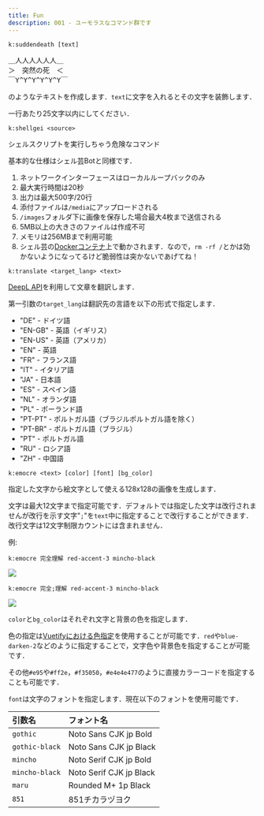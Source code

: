 ```yaml
---
title: Fun
description: 001 - ユーモラスなコマンド群です
---
```


<command 
  name="suddendeath"
  :aliases="['sd']"
  :roles="[{name: '全員', color: 'blue'}]"
  :usages="['k:suddendeath', 'k:sd 突然の腹痛']">
<div>

  `k:suddendeath [text]`

<pre>
＿人人人人人人＿
＞　突然の死　＜
￣Y^Y^Y^Y^Y^Y￣
</pre>


のようなテキストを作成します．`text`に文字を入れるとその文字を装飾します．

一行あたり25文字以内にしてください．

</div>
</command>

<command 
  name="shellgei"
  :roles="[{name: 'サーバーOnly', color: 'green'}]"
  :usages="['k:shellgei echo Hello', 'k:shellgei \n```sh\nyes 高須クリニック\n```']"
  rate="10分あたり20回まで">
<div>

  `k:shellgei <source>`

シェルスクリプトを実行しちゃう危険なコマンド

基本的な仕様はシェル芸Botと同様です．

1. ネットワークインターフェースはローカルループバックのみ
2. 最大実行時間は20秒
3. 出力は最大500字/20行
4. 添付ファイルは`/media`にアップロードされる
5. `/images`フォルダ下に画像を保存した場合最大4枚まで送信される
6. 5MB以上の大きさのファイルは作成不可
7. メモリは256MBまで利用可能
8. シェル芸の[Dockerコンテナ](https://hub.docker.com/r/theoldmoon0602/shellgeibot)上で動かされます．なので，`rm -rf /`とかは効かないようになってるけど脆弱性は突かないであげてね！

</div>
</command>

<command 
  name="translate"
  :roles="[{name: '全員', color: 'blue'}]"
  :usages="['k:translate JA Hello', 'k:translate DE 人民の人民による人民のための政治']"
  rate="2分あたり2回まで / 全サーバー合計10万字以下">
<div>

  `k:translate <target_lang> <text>`

[DeepL API](https://www.deepl.com/)を利用して文章を翻訳します．

第一引数の`target_lang`は翻訳先の言語を以下の形式で指定します．

- "DE" - ドイツ語
- "EN-GB" - 英語（イギリス）
- "EN-US" - 英語（アメリカ）
- "EN" - 英語
- "FR" - フランス語
- "IT" - イタリア語
- "JA" - 日本語
- "ES" - スペイン語
- "NL" - オランダ語
- "PL" - ポーランド語
- "PT-PT" - ポルトガル語（ブラジルポルトガル語を除く）
- "PT-BR" - ポルトガル語（ブラジル）
- "PT" - ポルトガル語
- "RU" - ロシア語
- "ZH" - 中国語

</div>
</command>

<command 
  name="emocre"
  :aliases="['create_emoji']"
  :roles="[{name: 'サーバーOnly', color: 'green'}]"
  :usages="['k:emocre 完全;理解 red-accent-3 mincho-black', 'k:create_emoji わかる #3760f5 maru white']"
  rate="30秒あたり5回まで">
<div>

  `k:emocre <text> [color] [font] [bg_color]`

指定した文字から絵文字として使える128x128の画像を生成します．

文字は最大12文字まで指定可能です．デフォルトでは指定した文字は改行されませんが改行を示す文字"`;`"を`text`中に指定することで改行することができます．改行文字は12文字制限カウントには含まれません．

例:

`k:emocre 完全理解 red-accent-3 mincho-black`

![](https://cdn.discordapp.com/attachments/739863321590628474/750631514928054312/emoji.png)

`k:emocre 完全;理解 red-accent-3 mincho-black`

![](https://cdn.discordapp.com/attachments/739863321590628474/750631577633030144/emoji.png)


`color`と`bg_color`はそれぞれ文字と背景の色を指定します．

色の指定は[Vuetifyにおける色指定](https://vuetifyjs.com/ja/styles/colors/)を使用することが可能です．`red`や`blue-darken-2`などのように指定することで，文字色や背景色を指定することが可能です．

その他`#e95`や`#ff2e`，`#f35050`，`#e4e4e477`のように直接カラーコードを指定することも可能です．

`font`は文字のフォントを指定します．現在以下のフォントを使用可能です．

|引数名|フォント名|
|:--|:--|
|`gothic`|Noto Sans CJK jp Bold|
|`gothic-black`|Noto Sans CJK jp Black|
|`mincho`|Noto Serif CJK jp Bold|
|`mincho-black`|Noto Serif CJK jp Black|
|`maru`|Rounded M+ 1p Black|
|`851`|851チカラヅヨク|

</div>
</command>

